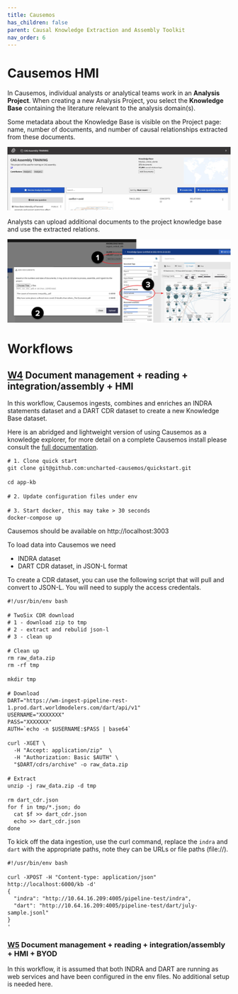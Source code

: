 ```yaml
---
title: Causemos
has_children: false
parent: Causal Knowledge Extraction and Assembly Toolkit
nav_order: 6
---
```


# Causemos HMI

In Causemos, individual analysts or analytical teams work in an
**Analysis Project**. When creating a new Analysis Project, you select
the **Knowledge Base** containing the literature relevant to the
analysis domain(s).

Some metadata about the Knowledge Base is visible on the Project page:
name, number of documents, and number of causal relationships extracted
from these documents.

![Knowledge Base metadata on the Project page](../images/causemos/image23.jpg)

Analysts can upload additional documents to the project knowledge base
and use the extracted relations.

![Analysts can upload documents such as PDFs to the Knowledge Base and then filter the Knowledge Base Explorer to see causal statements extracted from them.](../images/causemos/image19.jpg)


# Workflows

<a id="w4"></a>
## [W4](index.html#w4) Document management + reading + integration/assembly + HMI
In this workflow, Causemos ingests, combines and enriches an INDRA statements dataset and a DART CDR dataset to create a new Knowledge Base dataset.

Here is an abridged and lightweight version of using Causemos as a knowledge explorer, for more detail on a complete Causemos install please consult the [full documentation](https://github.com/uncharted-causemos/quickstart#loading-knowledge-data).

```
# 1. Clone quick start
git clone git@github.com:uncharted-causemos/quickstart.git

cd app-kb

# 2. Update configuration files under env

# 3. Start docker, this may take > 30 seconds
docker-compose up
```
Causemos should be available on http://localhost:3003


To load data into Causemos we need 
- INDRA dataset
- DART CDR dataset, in JSON-L format

To create a CDR dataset, you can use the following script that will pull and convert to JSON-L. You will need to supply the access credentals.

```
#!/usr/bin/env bash

# TwoSix CDR download
# 1 - download zip to tmp
# 2 - extract and rebulid json-l
# 3 - clean up

# Clean up
rm raw_data.zip
rm -rf tmp

mkdir tmp

# Download
DART="https://wm-ingest-pipeline-rest-1.prod.dart.worldmodelers.com/dart/api/v1"
USERNAME="XXXXXXX"
PASS="XXXXXXX"
AUTH=`echo -n $USERNAME:$PASS | base64`

curl -XGET \
  -H "Accept: application/zip"  \
  -H "Authorization: Basic $AUTH" \
  "$DART/cdrs/archive" -o raw_data.zip

# Extract
unzip -j raw_data.zip -d tmp

rm dart_cdr.json
for f in tmp/*.json; do
  cat $f >> dart_cdr.json
  echo >> dart_cdr.json
done
```

To kick off the data ingestion, use the curl command, replace the `indra` and `dart` with the appropriate paths, note they can be URLs or file paths (file://).

```
#!/usr/bin/env bash

curl -XPOST -H "Content-type: application/json" http://localhost:6000/kb -d'
{
  "indra": "http://10.64.16.209:4005/pipeline-test/indra",
  "dart": "http://10.64.16.209:4005/pipeline-test/dart/july-sample.jsonl"
}
'
```



<a id="w5"></a>
### [W5](index.html#w5) Document management + reading + integration/assembly + HMI + BYOD
In this workflow, it is assumed that both INDRA and DART are running as web services and have been configured in the env files. No additional setup is needed here.
